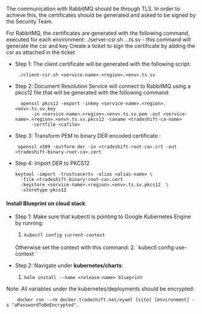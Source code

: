 The communication with RabbitMQ should be through TLS. In order to achieve this, 
the certificates should be generated and asked to be signed by the Security Team.

For RabbitMQ, the certificates are generated with the following command, executed for each environment:
      ./server-csr.sh <service-name>.<region>.<env>.ts.sv   - this command will generate the csr and key
Create a ticket to sign the certificate by adding the csr as attached in the ticket

* Step 1: The client certificate will be generated with the following script:

       ./client-csr.sh <service-name>.<region>.<env>.ts.sv
     
* Step 2: Document Resolution Service will connect to RabbitMQ using a pkcs12 file that will be generated with the following command:

        openssl pkcs12 -export -inkey <service-name>.<region>.<env>.ts.sv.key 
            -in <service-name>.<region>.<env>.ts.sv.pem -out <service-name>.<region>.<env>.ts.sv.pkcs12 -caname <tradeshift-ca-name> 
            -certfile <cafile>
        
* Step 3: Transform PEM to binary DER encoded certificate :
       
       openssl x509 -outform der -in <tradeshift-root-ca>.crt -out <tradeshift-binary-root-ca>.cert
    
* Step 4: Import DER to PKCS12
      
      keytool -import -trustcacerts -alias <alias-name> \
        -file <tradeshift-binary-root-ca>.cert 
        -keystore <service-name>.<region>.<env>.ts.sv.pkcs12  \
        -storetype pkcs12
        
 #### Install Blueprint on cloud stack

 * Step 1: Make sure that kubectl is pointing to Google Kubernetes Engine by running:
      1.  `kubectl config current-context` 
      <br >
      Otherwise set the context with this command:
      2.  `kubectl config use-context <own-context>` 
 
 * Step 2: Navigate under **kubernetes/charts**: 
      1. `helm install --name <release-name> blueprint` 
      

Note: All variables under the kubernetes/deployments should be encrypted:

        docker run --rm docker.tradeshift.net/eyaml [site] [environment] -s "aPasswordToBeEncrypted".
     
